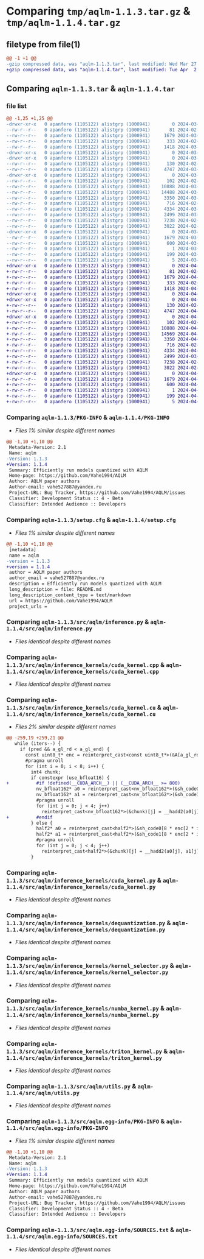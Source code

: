 # Comparing `tmp/aqlm-1.1.3.tar.gz` & `tmp/aqlm-1.1.4.tar.gz`

## filetype from file(1)

```diff
@@ -1 +1 @@
-gzip compressed data, was "aqlm-1.1.3.tar", last modified: Wed Mar 27 15:06:59 2024, max compression
+gzip compressed data, was "aqlm-1.1.4.tar", last modified: Tue Apr  2 22:02:42 2024, max compression
```

## Comparing `aqlm-1.1.3.tar` & `aqlm-1.1.4.tar`

### file list

```diff
@@ -1,25 +1,25 @@
-drwxr-xr-x   0 apanfero (1105122) alistgrp (1000941)        0 2024-03-27 15:06:59.828233 aqlm-1.1.3/
--rw-r--r--   0 apanfero (1105122) alistgrp (1000941)       81 2024-02-16 15:38:52.000000 aqlm-1.1.3/MANIFEST.in
--rw-r--r--   0 apanfero (1105122) alistgrp (1000941)     1679 2024-03-27 15:06:59.828233 aqlm-1.1.3/PKG-INFO
--rw-r--r--   0 apanfero (1105122) alistgrp (1000941)      333 2024-02-16 15:38:52.000000 aqlm-1.1.3/pyproject.toml
--rw-r--r--   0 apanfero (1105122) alistgrp (1000941)     1418 2024-03-27 15:06:59.828233 aqlm-1.1.3/setup.cfg
-drwxr-xr-x   0 apanfero (1105122) alistgrp (1000941)        0 2024-03-27 15:06:59.812232 aqlm-1.1.3/src/
-drwxr-xr-x   0 apanfero (1105122) alistgrp (1000941)        0 2024-03-27 15:06:59.816232 aqlm-1.1.3/src/aqlm/
--rw-r--r--   0 apanfero (1105122) alistgrp (1000941)      130 2024-02-22 09:29:16.000000 aqlm-1.1.3/src/aqlm/__init__.py
--rw-r--r--   0 apanfero (1105122) alistgrp (1000941)     4747 2024-03-27 14:39:14.000000 aqlm-1.1.3/src/aqlm/inference.py
-drwxr-xr-x   0 apanfero (1105122) alistgrp (1000941)        0 2024-03-27 15:06:59.824232 aqlm-1.1.3/src/aqlm/inference_kernels/
--rw-r--r--   0 apanfero (1105122) alistgrp (1000941)      102 2024-02-22 09:29:16.000000 aqlm-1.1.3/src/aqlm/inference_kernels/__init__.py
--rw-r--r--   0 apanfero (1105122) alistgrp (1000941)    10888 2024-03-27 15:01:55.000000 aqlm-1.1.3/src/aqlm/inference_kernels/cuda_kernel.cpp
--rw-r--r--   0 apanfero (1105122) alistgrp (1000941)    14488 2024-03-27 14:39:14.000000 aqlm-1.1.3/src/aqlm/inference_kernels/cuda_kernel.cu
--rw-r--r--   0 apanfero (1105122) alistgrp (1000941)     3350 2024-03-27 14:39:14.000000 aqlm-1.1.3/src/aqlm/inference_kernels/cuda_kernel.py
--rw-r--r--   0 apanfero (1105122) alistgrp (1000941)      716 2024-02-22 09:29:16.000000 aqlm-1.1.3/src/aqlm/inference_kernels/dequantization.py
--rw-r--r--   0 apanfero (1105122) alistgrp (1000941)     4334 2024-03-27 14:39:14.000000 aqlm-1.1.3/src/aqlm/inference_kernels/kernel_selector.py
--rw-r--r--   0 apanfero (1105122) alistgrp (1000941)     2499 2024-03-06 14:39:27.000000 aqlm-1.1.3/src/aqlm/inference_kernels/numba_kernel.py
--rw-r--r--   0 apanfero (1105122) alistgrp (1000941)     7238 2024-02-22 09:29:16.000000 aqlm-1.1.3/src/aqlm/inference_kernels/triton_kernel.py
--rw-r--r--   0 apanfero (1105122) alistgrp (1000941)     3022 2024-02-16 15:38:52.000000 aqlm-1.1.3/src/aqlm/utils.py
-drwxr-xr-x   0 apanfero (1105122) alistgrp (1000941)        0 2024-03-27 15:06:59.824232 aqlm-1.1.3/src/aqlm.egg-info/
--rw-r--r--   0 apanfero (1105122) alistgrp (1000941)     1679 2024-03-27 15:06:59.000000 aqlm-1.1.3/src/aqlm.egg-info/PKG-INFO
--rw-r--r--   0 apanfero (1105122) alistgrp (1000941)      600 2024-03-27 15:06:59.000000 aqlm-1.1.3/src/aqlm.egg-info/SOURCES.txt
--rw-r--r--   0 apanfero (1105122) alistgrp (1000941)        1 2024-03-27 15:06:59.000000 aqlm-1.1.3/src/aqlm.egg-info/dependency_links.txt
--rw-r--r--   0 apanfero (1105122) alistgrp (1000941)      199 2024-03-27 15:06:59.000000 aqlm-1.1.3/src/aqlm.egg-info/requires.txt
--rw-r--r--   0 apanfero (1105122) alistgrp (1000941)        5 2024-03-27 15:06:59.000000 aqlm-1.1.3/src/aqlm.egg-info/top_level.txt
+drwxr-xr-x   0 apanfero (1105122) alistgrp (1000941)        0 2024-04-02 22:02:42.418248 aqlm-1.1.4/
+-rw-r--r--   0 apanfero (1105122) alistgrp (1000941)       81 2024-02-16 15:38:52.000000 aqlm-1.1.4/MANIFEST.in
+-rw-r--r--   0 apanfero (1105122) alistgrp (1000941)     1679 2024-04-02 22:02:42.418248 aqlm-1.1.4/PKG-INFO
+-rw-r--r--   0 apanfero (1105122) alistgrp (1000941)      333 2024-02-16 15:38:52.000000 aqlm-1.1.4/pyproject.toml
+-rw-r--r--   0 apanfero (1105122) alistgrp (1000941)     1418 2024-04-02 22:02:42.422248 aqlm-1.1.4/setup.cfg
+drwxr-xr-x   0 apanfero (1105122) alistgrp (1000941)        0 2024-04-02 22:02:42.398247 aqlm-1.1.4/src/
+drwxr-xr-x   0 apanfero (1105122) alistgrp (1000941)        0 2024-04-02 22:02:42.402247 aqlm-1.1.4/src/aqlm/
+-rw-r--r--   0 apanfero (1105122) alistgrp (1000941)      130 2024-02-22 09:29:16.000000 aqlm-1.1.4/src/aqlm/__init__.py
+-rw-r--r--   0 apanfero (1105122) alistgrp (1000941)     4747 2024-04-02 21:27:23.000000 aqlm-1.1.4/src/aqlm/inference.py
+drwxr-xr-x   0 apanfero (1105122) alistgrp (1000941)        0 2024-04-02 22:02:42.410247 aqlm-1.1.4/src/aqlm/inference_kernels/
+-rw-r--r--   0 apanfero (1105122) alistgrp (1000941)      102 2024-02-22 09:29:16.000000 aqlm-1.1.4/src/aqlm/inference_kernels/__init__.py
+-rw-r--r--   0 apanfero (1105122) alistgrp (1000941)    10888 2024-04-02 21:27:23.000000 aqlm-1.1.4/src/aqlm/inference_kernels/cuda_kernel.cpp
+-rw-r--r--   0 apanfero (1105122) alistgrp (1000941)    14569 2024-04-02 21:55:38.000000 aqlm-1.1.4/src/aqlm/inference_kernels/cuda_kernel.cu
+-rw-r--r--   0 apanfero (1105122) alistgrp (1000941)     3350 2024-04-02 21:27:23.000000 aqlm-1.1.4/src/aqlm/inference_kernels/cuda_kernel.py
+-rw-r--r--   0 apanfero (1105122) alistgrp (1000941)      716 2024-02-22 09:29:16.000000 aqlm-1.1.4/src/aqlm/inference_kernels/dequantization.py
+-rw-r--r--   0 apanfero (1105122) alistgrp (1000941)     4334 2024-04-02 21:27:23.000000 aqlm-1.1.4/src/aqlm/inference_kernels/kernel_selector.py
+-rw-r--r--   0 apanfero (1105122) alistgrp (1000941)     2499 2024-03-06 14:39:27.000000 aqlm-1.1.4/src/aqlm/inference_kernels/numba_kernel.py
+-rw-r--r--   0 apanfero (1105122) alistgrp (1000941)     7238 2024-02-22 09:29:16.000000 aqlm-1.1.4/src/aqlm/inference_kernels/triton_kernel.py
+-rw-r--r--   0 apanfero (1105122) alistgrp (1000941)     3022 2024-02-16 15:38:52.000000 aqlm-1.1.4/src/aqlm/utils.py
+drwxr-xr-x   0 apanfero (1105122) alistgrp (1000941)        0 2024-04-02 22:02:42.418248 aqlm-1.1.4/src/aqlm.egg-info/
+-rw-r--r--   0 apanfero (1105122) alistgrp (1000941)     1679 2024-04-02 22:02:42.000000 aqlm-1.1.4/src/aqlm.egg-info/PKG-INFO
+-rw-r--r--   0 apanfero (1105122) alistgrp (1000941)      600 2024-04-02 22:02:42.000000 aqlm-1.1.4/src/aqlm.egg-info/SOURCES.txt
+-rw-r--r--   0 apanfero (1105122) alistgrp (1000941)        1 2024-04-02 22:02:42.000000 aqlm-1.1.4/src/aqlm.egg-info/dependency_links.txt
+-rw-r--r--   0 apanfero (1105122) alistgrp (1000941)      199 2024-04-02 22:02:42.000000 aqlm-1.1.4/src/aqlm.egg-info/requires.txt
+-rw-r--r--   0 apanfero (1105122) alistgrp (1000941)        5 2024-04-02 22:02:42.000000 aqlm-1.1.4/src/aqlm.egg-info/top_level.txt
```

### Comparing `aqlm-1.1.3/PKG-INFO` & `aqlm-1.1.4/PKG-INFO`

 * *Files 1% similar despite different names*

```diff
@@ -1,10 +1,10 @@
 Metadata-Version: 2.1
 Name: aqlm
-Version: 1.1.3
+Version: 1.1.4
 Summary: Efficiently run models quantized with AQLM
 Home-page: https://github.com/Vahe1994/AQLM
 Author: AQLM paper authors
 Author-email: vahe527887@yandex.ru
 Project-URL: Bug Tracker, https://github.com/Vahe1994/AQLM/issues
 Classifier: Development Status :: 4 - Beta
 Classifier: Intended Audience :: Developers
```

### Comparing `aqlm-1.1.3/setup.cfg` & `aqlm-1.1.4/setup.cfg`

 * *Files 1% similar despite different names*

```diff
@@ -1,10 +1,10 @@
 [metadata]
 name = aqlm
-version = 1.1.3
+version = 1.1.4
 author = AQLM paper authors
 author_email = vahe527887@yandex.ru
 description = Efficiently run models quantized with AQLM
 long_description = file: README.md
 long_description_content_type = text/markdown
 url = https://github.com/Vahe1994/AQLM
 project_urls =
```

### Comparing `aqlm-1.1.3/src/aqlm/inference.py` & `aqlm-1.1.4/src/aqlm/inference.py`

 * *Files identical despite different names*

### Comparing `aqlm-1.1.3/src/aqlm/inference_kernels/cuda_kernel.cpp` & `aqlm-1.1.4/src/aqlm/inference_kernels/cuda_kernel.cpp`

 * *Files identical despite different names*

### Comparing `aqlm-1.1.3/src/aqlm/inference_kernels/cuda_kernel.cu` & `aqlm-1.1.4/src/aqlm/inference_kernels/cuda_kernel.cu`

 * *Files 2% similar despite different names*

```diff
@@ -259,19 +259,21 @@
   while (iters--) {
     if (pred && a_gl_rd < a_gl_end) {
       const uint8_t* enc = reinterpret_cast<const uint8_t*>(&A[a_gl_rd]);
       #pragma unroll
       for (int i = 0; i < 8; i++) {
         int4 chunk;
         if constexpr (use_bfloat16) {
+          #if !defined(__CUDA_ARCH__) || (__CUDA_ARCH__ >= 800)
           nv_bfloat162* a0 = reinterpret_cast<nv_bfloat162*>(&sh_code0[8 * enc[2 * i + 0] + lane]);
           nv_bfloat162* a1 = reinterpret_cast<nv_bfloat162*>(&sh_code1[8 * enc[2 * i + 1] + lane]);
           #pragma unroll
           for (int j = 0; j < 4; j++)
             reinterpret_cast<nv_bfloat162*>(&chunk)[j] = __hadd2(a0[j], a1[j]);
+          #endif
         } else {
           half2* a0 = reinterpret_cast<half2*>(&sh_code0[8 * enc[2 * i + 0] + lane]);
           half2* a1 = reinterpret_cast<half2*>(&sh_code1[8 * enc[2 * i + 1] + lane]);
           #pragma unroll
           for (int j = 0; j < 4; j++)
             reinterpret_cast<half2*>(&chunk)[j] = __hadd2(a0[j], a1[j]);
         }
```

### Comparing `aqlm-1.1.3/src/aqlm/inference_kernels/cuda_kernel.py` & `aqlm-1.1.4/src/aqlm/inference_kernels/cuda_kernel.py`

 * *Files identical despite different names*

### Comparing `aqlm-1.1.3/src/aqlm/inference_kernels/dequantization.py` & `aqlm-1.1.4/src/aqlm/inference_kernels/dequantization.py`

 * *Files identical despite different names*

### Comparing `aqlm-1.1.3/src/aqlm/inference_kernels/kernel_selector.py` & `aqlm-1.1.4/src/aqlm/inference_kernels/kernel_selector.py`

 * *Files identical despite different names*

### Comparing `aqlm-1.1.3/src/aqlm/inference_kernels/numba_kernel.py` & `aqlm-1.1.4/src/aqlm/inference_kernels/numba_kernel.py`

 * *Files identical despite different names*

### Comparing `aqlm-1.1.3/src/aqlm/inference_kernels/triton_kernel.py` & `aqlm-1.1.4/src/aqlm/inference_kernels/triton_kernel.py`

 * *Files identical despite different names*

### Comparing `aqlm-1.1.3/src/aqlm/utils.py` & `aqlm-1.1.4/src/aqlm/utils.py`

 * *Files identical despite different names*

### Comparing `aqlm-1.1.3/src/aqlm.egg-info/PKG-INFO` & `aqlm-1.1.4/src/aqlm.egg-info/PKG-INFO`

 * *Files 1% similar despite different names*

```diff
@@ -1,10 +1,10 @@
 Metadata-Version: 2.1
 Name: aqlm
-Version: 1.1.3
+Version: 1.1.4
 Summary: Efficiently run models quantized with AQLM
 Home-page: https://github.com/Vahe1994/AQLM
 Author: AQLM paper authors
 Author-email: vahe527887@yandex.ru
 Project-URL: Bug Tracker, https://github.com/Vahe1994/AQLM/issues
 Classifier: Development Status :: 4 - Beta
 Classifier: Intended Audience :: Developers
```

### Comparing `aqlm-1.1.3/src/aqlm.egg-info/SOURCES.txt` & `aqlm-1.1.4/src/aqlm.egg-info/SOURCES.txt`

 * *Files identical despite different names*

